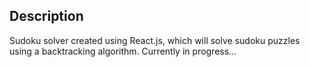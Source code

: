 ## Description

Sudoku solver created using React.js, which will solve sudoku puzzles using a backtracking algorithm.
Currently in progress...


